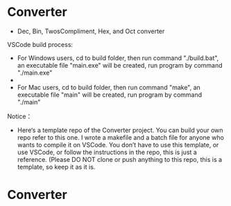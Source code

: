 # Converter

- Dec, Bin, TwosCompliment, Hex, and Oct converter

VSCode build process:

- For Windows users, cd to build folder, then run command "./build.bat", an
executable file "main.exe" will be created, run program by command "./main.exe"
-   
- For Mac users, cd to build folder, then run command "make", an executable file 
"main" will be created, run program by command "./main"

Notice：

- Here‘s a template repo of the Converter project. You can build your own repo refer to this one. I wrote a makefile and a batch file for anyone who wants to compile it on VSCode. You don’t have to use this template, or use VSCode, or follow the instructions in the repo, this is just a reference. (Please DO NOT clone or push anything to this repo, this is a template, so keep it as it is.
# Converter
